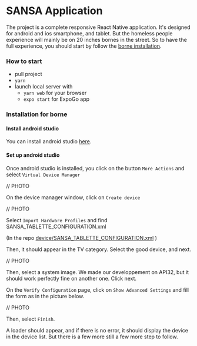 # SANSA Application

The project is a complete responsive React Native application. It's designed for android and ios smartphone, and tablet.
But the homeless people experience will mainly be on 20 inches bornes in the street. So to have the full experience, you should start by follow the [borne installation](#installation-for-borne).

### How to start

- pull project
- `yarn`
- launch local server with
  - `yarn web` for your browser
  - `expo start` for ExpoGo app

### Installation for borne

#### Install android studio

You can install android studio [here](https://developer.android.com/studio?hl=fr&gclid=CjwKCAjwt7SWBhAnEiwAx8ZLauM51PPjHIOn9TDCpCK5lJiIA0gqltwkFi0uifg7W90HB-beCyMwvBoCKfEQAvD_BwE&gclsrc=aw.ds).

#### Set up android studio

Once android studio is installed, you click on the button `More Actions` and select `Virtual Device Manager`

// PHOTO

On the device manager window, click on `Create device`

// PHOTO

Select `Import Hardware Profiles` and find SANSA_TABLETTE_CONFIGURATION.xml

(In the repo [device/SANSA_TABLETTE_CONFIGURATION.xml](https://github.com/bpaquier/sansa-project-hetic/blob/doc/addReadMeForBorne/devices/SANSA_TABLETTE_CONFIGURATION.xml) )

Then, it should appear in the TV category. Select the good device, and next.

// PHOTO

Then, select a system image. We made our developpement on API32, but it should work perfectly fine on another one.
Click next.

On the `Verify Configuration` page, click on `Show Advanced Settings` and fill the form as in the picture below.

// PHOTO

Then, select `Finish`.

A loader should appear, and if there is no error, it should display the device in the device list.
But there is a few more still a few more step to follow.
